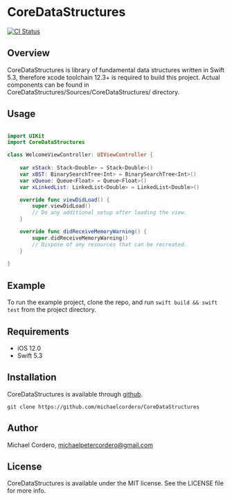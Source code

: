 # CoreDataStructures

[![CI Status](http://img.shields.io/travis/michaelcordero/CoreDataStructures.svg?style=flat)](https://travis-ci.org/michaelcordero/CoreDataStructures)

<!-- [![Version](https://img.shields.io/cocoapods/v/CoreDataStructures.svg?style=flat)](http://cocoapods.org/pods/CoreDataStructures)
[![License](https://img.shields.io/cocoapods/l/CoreDataStructures.svg?style=flat)](http://cocoapods.org/pods/CoreDataStructures)
[![Platform](https://img.shields.io/cocoapods/p/CoreDataStructures.svg?style=flat)](http://cocoapods.org/pods/CoreDataStructures) -->

## Overview

CoreDataStructures is library of fundamental data structures written in Swift 5.3, therefore xcode toolchain 12.3+ is required to build this project.
Actual components can be found in CoreDataStructures/Sources/CoreDataStructures/ directory.

## Usage

```Swift

import UIKit
import CoreDataStructures

class WelcomeViewController: UIViewController {
    
    var xStack: Stack<Double> = Stack<Double>()
    var xBST: BinarySearchTree<Int> = BinarySearchTree<Int>()
    var xQueue: Queue<Float> = Queue<Float>()
    var xLinkedList: LinkedList<Double> = LinkedList<Double>()

    override func viewDidLoad() {
        super.viewDidLoad()
        // Do any additional setup after loading the view.
    }

    override func didReceiveMemoryWarning() {
        super.didReceiveMemoryWarning()
        // Dispose of any resources that can be recreated.
    }
    
} 
```

## Example

To run the example project, clone the repo, and run `swift build && swift test` from the project directory.

## Requirements

* iOS 12.0
* Swift 5.3

## Installation

CoreDataStructures is available through [github](https://github.com/michaelcordero/CoreDataStructures).
```
git clone https://github.com/michaelcordero/CoreDataStructures
```

## Author

Michael Cordero, michaelpetercordero@gmail.com

## License

CoreDataStructures is available under the MIT license. See the LICENSE file for more info.
